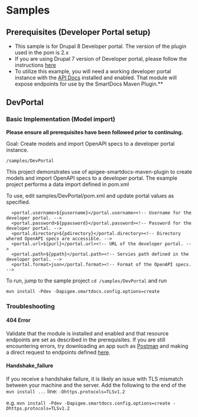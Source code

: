 # Samples

## Prerequisites (Developer Portal setup)
- This sample is for Drupal 8 Developer portal. The version of the plugin used in the pom is 2.x
- If you are using Drupal 7 version of Developer portal, please follow the instructions [here](https://github.com/apigee/apigee-smartdocs-maven-plugin/tree/master/samples/Drupal7)
- To utilize this example, you will need a working developer portal instance with the [API Docs](https://www.drupal.org/docs/8/modules/apigee-api-catalog/expose-rest-apis-to-interact-with-api-docs#s-prerequisites) installed and enabled. That module will expose endpoints for use by the SmartDocs Maven Plugin.**

## DevPortal

### Basic Implementation (Model import)

**Please ensure all prerequisites have been followed prior to continuing.**

Goal: Create models and import OpenAPI specs to a developer portal instance.

```
/samples/DevPortal
```

This project demonstrates use of apigee-smartdocs-maven-plugin to create models and import OpenAPI specs to a developer portal. The example project performs a data import defined in pom.xml

To use, edit samples/DevPortal/pom.xml and update portal values as specified.

      <portal.username>${pusername}</portal.username><!-- Username for the developer portal. -->
      <portal.password>${ppassword}</portal.password><!-- Password for the developer portal. -->
      <portal.directory>${pdirectory}</portal.directory><!-- Directory whered OpenAPI specs are accessible. -->
      <portal.url>${purl}</portal.url><!-- URL of the developer portal. -->
      <portal.path>${ppath}</portal.path><!-- Servies path defined in the developer portal. -->
      <portal.format>json</portal.format><!-- Format of the OpenAPI specs. -->

To run, jump to the sample project `cd /samples/DevPortal` and run 

`mvn install -Pdev -Dapigee.smartdocs.config.options=create`

### Troubleshooting

#### 404 Error
Validate that the module is installed and enabled and that resource endpoints are set as described in the prerequisites. If you are still encountering errors, try downloading an app such as [Postman](https://www.getpostman.com/) and making a direct request to endpoints defined [here](https://www.drupal.org/docs/8/modules/apigee-api-catalog/expose-rest-apis-to-interact-with-api-docs#s-interacting-with-the-rest-api).

#### Handshake_failure
If you receive a handshake failure, it is likely an issue with TLS mismatch between your machine and the server. Add the following to the end of the `mvn install ...` line: `-Dhttps.protocols=TLSv1.2`

e.g. `mvn install -Pdev -Dapigee.smartdocs.config.options=create -Dhttps.protocols=TLSv1.2` 
